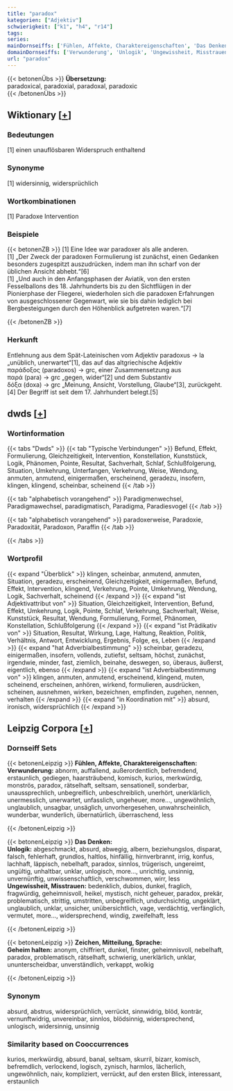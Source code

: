 ```yaml
---
title: "paradox"
kategorien: ["Adjektiv"]
schwierigkeit: ["k1", "h4", "r14"]
tags:
series:
mainDornseiffs: ['Fühlen, Affekte, Charaktereigenschaften', 'Das Denken', 'Zeichen, Mitteilung, Sprache']
domainDornseiffs: ['Verwunderung', 'Unlogik', 'Ungewissheit, Misstrauen', 'Geheim halten']
url: "paradox"
---
```


{{< betonenÜbs >}}
**Übersetzung:**  
paradoxical, paradoxial, paradoxal, paradoxic  
{{< /betonenÜbs >}}

## Wiktionary [[+](https://de.wiktionary.org/wiki/paradox)]

### Bedeutungen
[1] einen unauflösbaren Widerspruch enthaltend  

### Synonyme
[1] widersinnig, widersprüchlich  

### Wortkombinationen
[1] Paradoxe Intervention  

### Beispiele
{{< betonenZB >}}
[1] Eine Idee war paradoxer als alle anderen.  
[1] „Der Zweck der paradoxen Formulierung ist zunächst, einen Gedanken besonders zugespitzt auszudrücken, indem man ihn scharf von der üblichen Ansicht abhebt.“[6]  
[1] „Und auch in den Anfangsphasen der Aviatik, von den ersten Fesselballons des 18. Jahrhunderts bis zu den Sichtflügen in der Pionierphase der Fliegerei, wiederholen sich die paradoxen Erfahrungen von ausgeschlossener Gegenwart, wie sie bis dahin lediglich bei Bergbesteigungen durch den Höhenblick aufgetreten waren.“[7]  

{{< /betonenZB >}}
### Herkunft
Entlehnung aus dem Spät-Lateinischen vom Adjektiv paradoxus → la „unüblich, unerwartet“[1], das auf das altgriechische Adjektiv παράδοξος (paradoxos) → grc, einer Zusammensetzung aus παρά (para) → grc „gegen, wider“[2] und dem Substantiv δόξα (doxa) → grc „Meinung, Ansicht, Vorstellung, Glaube“[3], zurückgeht.[4] Der Begriff ist seit dem 17. Jahrhundert belegt.[5]  



## dwds [[+](https://www.dwds.de/wb/paradox)]

### Wortinformation
{{< tabs "Dwds" >}}
{{< tab "Typische Verbindungen" >}}
Befund, Effekt, Formulierung, Gleichzeitigkeit, Intervention, Konstellation, Kunststück, Logik, Phänomen, Pointe, Resultat, Sachverhalt, Schlaf, Schlußfolgerung, Situation, Umkehrung, Unterfangen, Verkehrung, Weise, Wendung, anmuten, anmutend, einigermaßen, erscheinend, geradezu, insofern, klingen, klingend, scheinbar, scheinend
{{< /tab >}}

{{< tab "alphabetisch vorangehend" >}}
Paradigmenwechsel, Paradigmawechsel, paradigmatisch, Paradigma, Paradiesvogel
{{< /tab >}}

{{< tab "alphabetisch vorangehend" >}}
paradoxerweise, Paradoxie, Paradoxität, Paradoxon, Paraffin
{{< /tab >}}

{{< /tabs >}}

### Wortprofil
{{< expand "Überblick" >}} klingen, scheinbar, anmutend, anmuten, Situation, geradezu, erscheinend, Gleichzeitigkeit, einigermaßen, Befund, Effekt, Intervention, klingend, Verkehrung, Pointe, Umkehrung, Wendung, Logik, Sachverhalt, scheinend {{< /expand >}}
{{< expand "ist Adjektivattribut von" >}} Situation, Gleichzeitigkeit, Intervention, Befund, Effekt, Umkehrung, Logik, Pointe, Schlaf, Verkehrung, Sachverhalt, Weise, Kunststück, Resultat, Wendung, Formulierung, Formel, Phänomen, Konstellation, Schlußfolgerung {{< /expand >}}
{{< expand "ist Prädikativ von" >}} Situation, Resultat, Wirkung, Lage, Haltung, Reaktion, Politik, Verhältnis, Antwort, Entwicklung, Ergebnis, Folge, es, Leben {{< /expand >}}
{{< expand "hat Adverbialbestimmung" >}} scheinbar, geradezu, einigermaßen, insofern, vollends, zutiefst, seltsam, höchst, zunächst, irgendwie, minder, fast, ziemlich, beinahe, deswegen, so, überaus, äußerst, eigentlich, ebenso {{< /expand >}}
{{< expand "ist Adverbialbestimmung von" >}} klingen, anmuten, anmutend, erscheinend, klingend, muten, scheinend, erscheinen, anhören, wirkend, formulieren, ausdrücken, scheinen, ausnehmen, wirken, bezeichnen, empfinden, zugehen, nennen, verhalten {{< /expand >}}
{{< expand "in Koordination mit" >}} absurd, ironisch, widersprüchlich {{< /expand >}}

## Leipzig Corpora [[+](https://corpora.uni-leipzig.de/en/res?word=paradox&corpusId=deu_newscrawl-public_2018)]

### Dornseiff Sets
{{< betonenLeipzig >}}
**Fühlen, Affekte, Charaktereigenschaften:**  
**Verwunderung:** abnorm, auffallend, außerordentlich, befremdend, erstaunlich, gediegen, haarsträubend, komisch, kurios, merkwürdig, monströs, paradox, rätselhaft, seltsam, sensationell, sonderbar, unaussprechlich, unbegreiflich, unbeschreiblich, unerhört, unerklärlich, unermesslich, unerwartet, unfasslich, ungeheuer, more..., ungewöhnlich, unglaublich, unsagbar, unsäglich, unvorhergesehen, unwahrscheinlich, wunderbar, wunderlich, übernatürlich, überraschend, less  

{{< /betonenLeipzig >}}


{{< betonenLeipzig >}}
**Das Denken:**  
**Unlogik:** abgeschmackt, absurd, abwegig, albern, beziehungslos, disparat, falsch, fehlerhaft, grundlos, haltlos, hinfällig, hirnverbrannt, irrig, konfus, lachhaft, läppisch, nebelhaft, paradox, sinnlos, trügerisch, ungereimt, ungültig, unhaltbar, unklar, unlogisch, more..., unrichtig, unsinnig, unvernünftig, unwissenschaftlich, verschwommen, wirr, less  
**Ungewissheit, Misstrauen:** bedenklich, dubios, dunkel, fraglich, fragwürdig, geheimnisvoll, heikel, mystisch, nicht geheuer, paradox, prekär, problematisch, strittig, umstritten, unbegreiflich, undurchsichtig, ungeklärt, unglaublich, unklar, unsicher, unübersichtlich, vage, verdächtig, verfänglich, vermutet, more..., widersprechend, windig, zweifelhaft, less  

{{< /betonenLeipzig >}}


{{< betonenLeipzig >}}
**Zeichen, Mitteilung, Sprache:**  
**Geheim halten:** anonym, chiffriert, dunkel, finster, geheimnisvoll, nebelhaft, paradox, problematisch, rätselhaft, schwierig, unerklärlich, unklar, ununterscheidbar, unverständlich, verkappt, wolkig  

{{< /betonenLeipzig >}}

### Synonym
absurd, abstrus, widersprüchlich, verrückt, sinnwidrig, blöd, konträr, vernunftwidrig, unvereinbar, sinnlos, blödsinnig, widersprechend, unlogisch, widersinnig, unsinnig


### Similarity based on Cooccurrences
kurios, merkwürdig, absurd, banal, seltsam, skurril, bizarr, komisch, befremdlich, verlockend, logisch, zynisch, harmlos, lächerlich, ungewöhnlich, naiv, kompliziert, verrückt, auf den ersten Blick, interessant, erstaunlich


